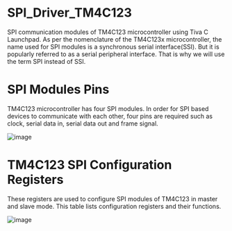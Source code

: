 # SPI_Driver_TM4C123

SPI communication modules of TM4C123 microcontroller using Tiva C Launchpad. As per the nomenclature of the TM4C123x microcontroller, the name used for SPI modules is a synchronous serial interface(SSI). But it is popularly referred to as a serial peripheral interface. That is why we will use the term SPI instead of SSI.

# SPI Modules Pins

TM4C123 microcontroller has four SPI modules. In order for SPI based devices to communicate with each other, four pins are required such as clock, serial data in, serial data out and frame signal. 

![image](https://user-images.githubusercontent.com/17765258/120492458-63c32980-c3ba-11eb-8015-8e04348f82da.PNG)

# TM4C123 SPI Configuration Registers 

These registers are used to configure SPI modules of TM4C123 in master and slave mode. This table lists configuration registers and their functions. 

![image](https://user-images.githubusercontent.com/17765258/120492349-48f0b500-c3ba-11eb-9d38-167f9346704d.PNG)


